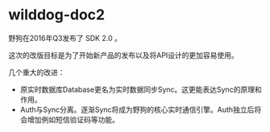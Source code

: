 
# wilddog-doc2

野狗在2016年Q3发布了 SDK 2.0 。

这次的改版目标是为了开始新产品的发布以及将API设计的更加容易使用。

几个重大的改进：

* 原实时数据库Database更名为实时数据同步Sync。这更能表达Sync的原理和作用。
* Auth与Sync分离。逐渐Sync将成为野狗的核心实时通信引擎。Auth独立后将会增加例如短信验证码等功能。

